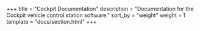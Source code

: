 +++
title = "Cockpit Documentation"
description = "Documentation for the Cockpit vehicle control station software."
sort_by = "weight"
weight = 1
template = "docs/section.html"
+++
